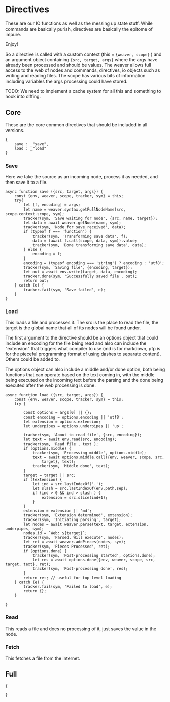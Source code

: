 # Directives

These are our IO functions as well as the messing up state stuff. While
commands are basically purish, directives are basically the epitome of impure. 

Enjoy!

So a directive is called with a custom context (this  = `{weaver, scope}` )
and an argument object containing `{src, target, args}` where the args have
already been processed and should be values. The weaver allows full access to
the web of nodes and commands, directives, io objects such as writing and
reading files. The scope has various bits of information including variables
the args processing could have stored. 

TODO: We need to implement a cache system for all this and something to hook
into diffing. 



## Core

These are the core common directives that should be included in all versions. 

    {
        save : _"save",
        load : _"load"
    }

### Save

Here we take the source as an incoming node, process it as needed, and then
save it to a file. 

    async function save ({src, target, args}) {
        const {env, weaver, scope, tracker, sym} = this;
        try{
            let [f, encoding] = args;
            let name = weaver.syntax.getFullNodeName(src, scope.context.scope, sym);
            tracker(sym, 'Save waiting for node', {src, name, target});
            let data = await weaver.getNode(name, sym);
            tracker(sym, 'Node for save received', data);
            if (typeof f === 'function') {
                tracker(sym, 'Transforming save data', f);
                data = (await f.call(scope, data, sym)).value;
                tracker(sym, 'Done transforming save data', data);
            } else {
                encoding = f;
            }
            encoding = (typeof encoding === 'string') ? encoding : 'utf8';
            tracker(sym, 'Saving file', {encoding, target});
            let out = await env.write(target, data, encoding);
            tracker.done(sym, 'Successfully saved file', out);
            return out;
        } catch (e) {
            tracker.fail(sym, 'Save failed', e);
        }
    }


### Load

This loads a file and processes it. The src is the place to read the file, the
target is the global name that all of its nodes will be found under. 

The first argument to the directive should be an options object that could
include an encoding for the file being read and also can include the
"extension" that triggers what compiler to use (md is for markdown, pfp is for
the pieceful programming format of using dashes to separate content). Others
could be added to. 

The options object can also include a middle and/or done option, both being
functions that can operate based on the text coming in, with the middle being
executed on the incoming text before the parsing and the done being executed
after the web processing is done. 


    async function load ({src, target, args}) {
        const {env, weaver, scope, tracker, sym} = this;
        try {

            const options = args[0] || {};
            const encoding = options.encoding || 'utf8';
            let extension = options.extension;
            let underpipes = options.underpipes || 'up';

            tracker(sym, 'About to read file', {src, encoding});
            let text = await env.read(src, encoding);
            tracker(sym, 'Read file', text );
            if (options.middle) {
                tracker(sym, 'Processing middle', options.middle);
                text = await options.middle.call({env, weaver, scope, src,
                    target}, text);
                tracker(sym, 'Middle done', text);
            }
            target = target || src;
            if (!extension) {
                let ind = src.lastIndexOf('.');
                let slash = src.lastIndexOf(env.path.sep);
                if (ind > 0 && ind > slash ) {
                    extension = src.slice(ind+1);
                }
            }
            extension = extension || 'md';
            tracker(sym, 'Extension determined', extension);
            tracker(sym, 'Initiating parsing', target);
            let nodes = await weaver.parse(text, target, extension, underpipes, sym);
            nodes.id = `Web: ${target}`; 
            tracker(sym, 'Parsed. Will execute', nodes);
            let ret = await weaver.addPieces(nodes, sym);
            tracker(sym, 'Pieces Processed', ret);
            if (options.done) {
                tracker(sym, 'Post-processing started', options.done);
                let res = await options.done({env, weaver, scope, src, target, text}, ret);
                tracker(sym, 'Post-processing done', res);
            }
            return ret; // useful for top level loading
        } catch (e) {
            tracker.fail(sym, 'Failed to load', e);
            return {};
        }

    }


### Read

This reads a file and does no processing of it, just saves the value in the
node. 
    


### Fetch 

This fetches a file from the internet. 


## Full

    {

    }
